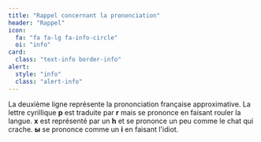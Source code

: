 ```yaml
---
title: "Rappel concernant la prononciation"
header: "Rappel"
icon:
  fa: "fa fa-lg fa-info-circle"
  oi: "info"
card:
  class: "text-info border-info"
alert:
  style: "info"
  class: "alert-info"
---
```

La deuxième ligne représente la prononciation française approximative. La lettre cyrillique **р** est traduite par **r** mais se prononce en faisant rouler la langue. **х** est représenté par un **h** et se prononce un peu comme le chat qui crache. **ы** se prononce comme un **i** en faisant l'idiot.
